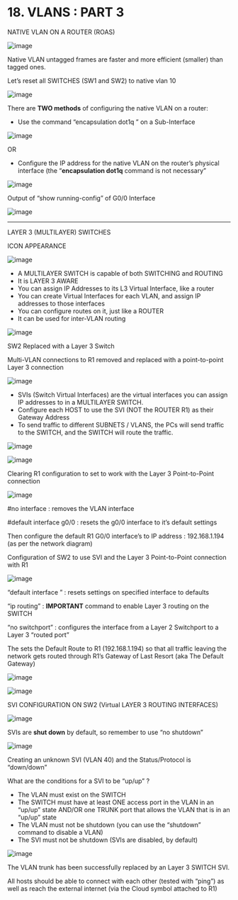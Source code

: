 # 18. VLANS : PART 3

NATIVE VLAN ON A ROUTER (ROAS)

![image](https://github.com/psaumur/CCNA/assets/106411237/838b9835-d17d-4d57-bac1-52f7e3adfd77)

Native VLAN untagged frames are faster and more efficient (smaller) than tagged ones.

Let’s reset all SWITCHES (SW1 and SW2) to native vlan 10

![image](https://github.com/psaumur/CCNA/assets/106411237/1e903c1b-b814-40b5-aaea-1ba9f3f192c8)



There are **TWO methods** of configuring the native VLAN on a router:

- Use the command “encapsulation dot1q <vlan-id>” on a Sub-Interface

![image](https://github.com/psaumur/CCNA/assets/106411237/2ea65208-6b2a-4cac-a463-982a731c9e24)


OR

- Configure the IP address for the native VLAN on the router’s physical interface (the “**encapsulation dot1q** <vlan-id> command is not necessary”

![image](https://github.com/psaumur/CCNA/assets/106411237/dabcc3b4-13c3-4d60-abe2-c7cbb5edd4c2)


Output of “show running-config” of G0/0 Interface

![image](https://github.com/psaumur/CCNA/assets/106411237/37ce4f0f-0ac0-45ce-802f-5fd11057f69d)


---

LAYER 3 (MULTILAYER) SWITCHES

ICON APPEARANCE

![image](https://github.com/psaumur/CCNA/assets/106411237/0d63f5f9-5efe-4c61-a8e6-3cd6a1161d2a)


- A MULTILAYER SWITCH is capable of both SWITCHING and ROUTING
- It is LAYER 3 AWARE
- You can assign IP Addresses to its L3 Virtual Interface, like a router
- You can create Virtual Interfaces for each VLAN, and assign IP addresses to those interfaces
- You can configure routes on it, just like a ROUTER
- It can be used for inter-VLAN routing

![image](https://github.com/psaumur/CCNA/assets/106411237/af59481b-d0cb-41d7-9eba-7c8d47131c28)


SW2 Replaced with a Layer 3 Switch

Multi-VLAN connections to R1 removed and replaced with a point-to-point Layer 3 connection

![image](https://github.com/psaumur/CCNA/assets/106411237/8f3ad167-d774-4fcb-96a5-66e568edead8)


- SVIs (Switch Virtual Interfaces) are the virtual interfaces you can assign IP addresses to in a MULTILAYER SWITCH.
- Configure each HOST to use the SVI (NOT the ROUTER R1) as their Gateway Address
- To send traffic to different SUBNETS / VLANS, the PCs will send traffic to the SWITCH, and the SWITCH will route the traffic.

![image](https://github.com/psaumur/CCNA/assets/106411237/5409b2cc-f876-4754-afe3-33298930fd7a)


![image](https://github.com/psaumur/CCNA/assets/106411237/953372de-579a-4803-9418-0bd1aeef229d)


Clearing R1 configuration to set to work with the Layer 3 Point-to-Point connection

![image](https://github.com/psaumur/CCNA/assets/106411237/40354cbe-df39-4a78-97cd-bbb0bc10549c)


#no interface <sub-interface id> : removes the VLAN interface

#default interface g0/0 : resets the g0/0 interface to it’s default settings

Then configure the default R1 G0/0 interface’s to IP address : 192.168.1.194 (as per the network diagram)

Configuration of SW2 to use SVI and the Layer 3 Point-to-Point connection with R1

![image](https://github.com/psaumur/CCNA/assets/106411237/24d64087-f98c-4a1e-a07f-3f93f06f93a9)


“default interface <interface-id>” : resets settings on specified interface to defaults

“ip routing” : **IMPORTANT** command to enable Layer 3 routing on the SWITCH

“no switchport” : configures the interface from a Layer 2 Switchport to a Layer 3 “routed port” 

The sets the Default Route to R1 (192.168.1.194) so that all traffic leaving the network gets routed through R1’s Gateway of Last Resort (aka The Default Gateway)

![image](https://github.com/psaumur/CCNA/assets/106411237/7a682a2f-3ae3-420b-8f68-9e1050dd82c6)


![image](https://github.com/psaumur/CCNA/assets/106411237/c0b544b7-8f32-49ae-9a46-d09390a3d08c)


SVI CONFIGURATION ON SW2 (Virtual LAYER 3 ROUTING INTERFACES)

![image](https://github.com/psaumur/CCNA/assets/106411237/7c1710fb-40d7-44a4-8336-b037e1c2ea77)



SVIs are **shut down** by default, so remember to use “no shutdown”

![image](https://github.com/psaumur/CCNA/assets/106411237/2b5b13c3-1364-4296-886c-0bd9b00b4167)


Creating an unknown SVI (VLAN 40) and the Status/Protocol is “down/down”

What are the conditions for a SVI to be “up/up” ? 

- The VLAN must exist on the SWITCH
- The SWITCH must have at least ONE access port in the VLAN in an “up/up” state AND/OR one TRUNK port that allows the VLAN that is in an “up/up” state
- The VLAN must not be shutdown (you can use the “shutdown” command to disable a VLAN)
- The SVI must not be shutdown (SVIs are disabled, by default)

![image](https://github.com/psaumur/CCNA/assets/106411237/558ef418-5902-42d0-b4a5-cce14b56b77e)


The VLAN trunk has been successfully replaced by an Layer 3 SWITCH SVI.

All hosts should be able to connect with each other (tested with “ping”) as well as reach the external internet (via the Cloud symbol attached to R1)
